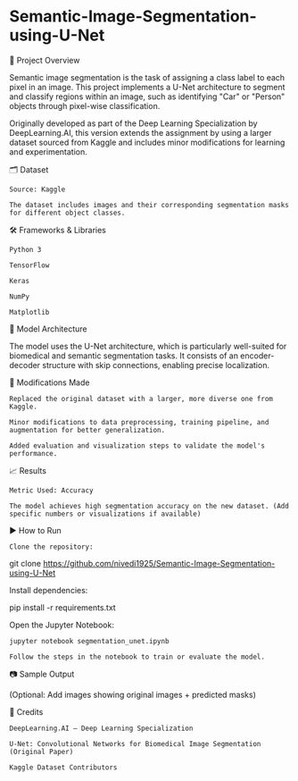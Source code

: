 # Semantic-Image-Segmentation-using-U-Net

📌 Project Overview

Semantic image segmentation is the task of assigning a class label to each pixel in an image. This project implements a U-Net architecture to segment and classify regions within an image, such as identifying "Car" or "Person" objects through pixel-wise classification.

Originally developed as part of the Deep Learning Specialization by DeepLearning.AI, this version extends the assignment by using a larger dataset sourced from Kaggle and includes minor modifications for learning and experimentation.


🗂️ Dataset

    Source: Kaggle

    The dataset includes images and their corresponding segmentation masks for different object classes.

🛠️ Frameworks & Libraries

    Python 3

    TensorFlow

    Keras

    NumPy

    Matplotlib

🧠 Model Architecture

The model uses the U-Net architecture, which is particularly well-suited for biomedical and semantic segmentation tasks. It consists of an encoder-decoder structure with skip connections, enabling precise localization.

🔧 Modifications Made

    Replaced the original dataset with a larger, more diverse one from Kaggle.

    Minor modifications to data preprocessing, training pipeline, and augmentation for better generalization.

    Added evaluation and visualization steps to validate the model's performance.

📈 Results

    Metric Used: Accuracy

    The model achieves high segmentation accuracy on the new dataset. (Add specific numbers or visualizations if available)

▶️ How to Run

    Clone the repository:

git clone https://github.com/nivedi1925/Semantic-Image-Segmentation-using-U-Net

Install dependencies:

pip install -r requirements.txt

Open the Jupyter Notebook:

    jupyter notebook segmentation_unet.ipynb

    Follow the steps in the notebook to train or evaluate the model.

📷 Sample Output

(Optional: Add images showing original images + predicted masks)


🧾 Credits

    DeepLearning.AI – Deep Learning Specialization

    U-Net: Convolutional Networks for Biomedical Image Segmentation (Original Paper)

    Kaggle Dataset Contributors
